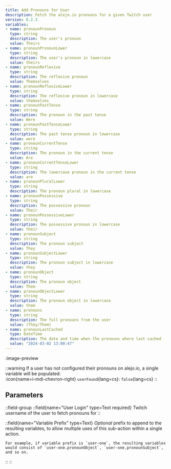 ```yaml
---
title: Add Pronouns for User
description: Fetch the alejo.io pronouns for a given Twitch user
version: 0.2.3
variables:
- name: pronounPronoun
  type: string
  description: The user's pronoun
  value: Theirs
- name: pronounPronounLower
  type: string
  description: The user's pronoun in lowercase
  value: theirs
- name: pronounReflexive
  type: string
  description: The reflexive pronoun
  value: Themselves
- name: pronounReflexiveLower
  type: string
  description: The reflexive pronoun in lowercase
  value: themselves
- name: pronounPastTense
  type: string
  description: The pronoun in the past tense
  value: Were
- name: pronounPastTenseLower
  type: string
  description: The past tense pronoun in lowercase
  value: were
- name: pronounCurrentTense
  type: string
  description: The pronoun in the current tense
  value: Are
- name: pronounCurrentTenseLower
  type: string
  description: The lowercase pronoun in the current tense
  value: are
- name: pronounPluralLower
  type: string
  description: The pronoun plural in lowercase
- name: pronounPossessive
  type: string
  description: The possessive pronoun
  value: Their
- name: pronounPossessiveLower
  type: string
  description: The possessive pronoun in lowercase
  value: their
- name: pronounSubject
  type: string
  description: The pronoun subject
  value: They
- name: pronounSubjectLower
  type: string
  description: The pronoun subject in lowercase
  value: they
- name: pronounObject
  type: string
  description: The pronoun object
  value: Them
- name: pronounObjectLower
  type: string
  description: The pronoun object in lowercase
  value: them
- name: pronouns
  type: string
  description: The full pronouns from the user
  value: (They/Them)
- name: pronounLastCached
  type: DateTime
  description: The date and time when the pronouns where last cached
  value: "2024-03-02 13:00:47"
---
```


:image-preview

::warning
  If a user has not configured their pronouns on alejo.io, a single variable will be populated:<br>
  :icon{name=i-mdi-chevron-right} `userFound`{lang=cs}: `false`{lang=cs}
::

## Parameters
::field-group
  ::field{name="User Login" type=Text required}
    Twitch username of the user to fetch pronouns for
  ::

  ::field{name="Variable Prefix" type=Text}
    *Optional* prefix to append to the resulting variables, to allow multiple uses of this sub-action within a single action.

    For example, if variable prefix is `user-one`, the resulting variables would consist of `user-one.pronounObject`, `user-one.pronounSubject`, and so on.
  ::
::